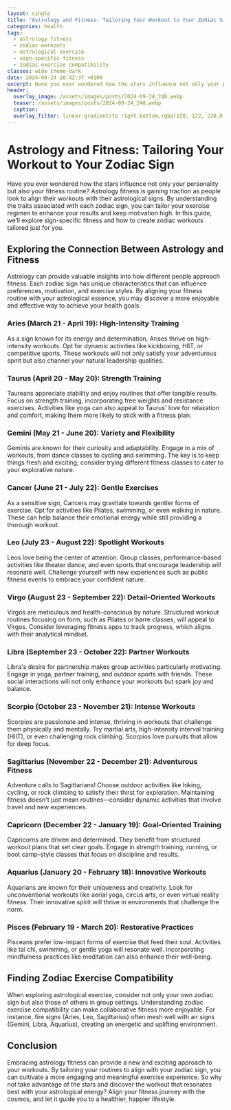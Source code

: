 ```yaml
---
layout: single
title: "Astrology and Fitness: Tailoring Your Workout to Your Zodiac Sign"
categories: health
tags:
  - astrology fitness
  - zodiac workouts
  - astrological exercise
  - sign-specific fitness
  - zodiac exercise compatibility
classes: wide theme-dark
date: 2024-09-24 16:42:37 +0100
excerpt: Have you ever wondered how the stars influence not only your personality but also your fitness routine? Astrology fitness is gaining traction as people look...
header:
  overlay_image: /assets/images/posts/2024-09-24_248.webp
  teaser: /assets/images/posts/2024-09-24_248.webp
  caption: 
  overlay_filter: linear-gradient(to right bottom,rgba(150, 122, 220,0.8), rgba(255,245,208,0.5))
---
```


# Astrology and Fitness: Tailoring Your Workout to Your Zodiac Sign

Have you ever wondered how the stars influence not only your personality but also your fitness routine? Astrology fitness is gaining traction as people look to align their workouts with their astrological signs. By understanding the traits associated with each zodiac sign, you can tailor your exercise regimen to enhance your results and keep motivation high. In this guide, we’ll explore sign-specific fitness and how to create zodiac workouts tailored just for you.

## Exploring the Connection Between Astrology and Fitness

Astrology can provide valuable insights into how different people approach fitness. Each zodiac sign has unique characteristics that can influence preferences, motivation, and exercise styles. By aligning your fitness routine with your astrological essence, you may discover a more enjoyable and effective way to achieve your health goals.

### Aries (March 21 - April 19): High-Intensity Training

As a sign known for its energy and determination, Arises thrive on high-intensity workouts. Opt for dynamic activities like kickboxing, HIIT, or competitive sports. These workouts will not only satisfy your adventurous spirit but also channel your natural leadership qualities.

### Taurus (April 20 - May 20): Strength Training

Taureans appreciate stability and enjoy routines that offer tangible results. Focus on strength training, incorporating free weights and resistance exercises. Activities like yoga can also appeal to Taurus' love for relaxation and comfort, making them more likely to stick with a fitness plan.

### Gemini (May 21 - June 20): Variety and Flexibility

Geminis are known for their curiosity and adaptability. Engage in a mix of workouts, from dance classes to cycling and swimming. The key is to keep things fresh and exciting; consider trying different fitness classes to cater to your explorative nature.

### Cancer (June 21 - July 22): Gentle Exercises

As a sensitive sign, Cancers may gravitate towards gentler forms of exercise. Opt for activities like Pilates, swimming, or even walking in nature. These can help balance their emotional energy while still providing a thorough workout.

### Leo (July 23 - August 22): Spotlight Workouts

Leos love being the center of attention. Group classes, performance-based activities like theater dance, and even sports that encourage leadership will resonate well. Challenge yourself with new experiences such as public fitness events to embrace your confident nature.

### Virgo (August 23 - September 22): Detail-Oriented Workouts

Virgos are meticulous and health-conscious by nature. Structured workout routines focusing on form, such as Pilates or barre classes, will appeal to Virgos. Consider leveraging fitness apps to track progress, which aligns with their analytical mindset.

### Libra (September 23 - October 22): Partner Workouts

Libra's desire for partnership makes group activities particularly motivating. Engage in yoga, partner training, and outdoor sports with friends. These social interactions will not only enhance your workouts but spark joy and balance.

### Scorpio (October 23 - November 21): Intense Workouts

Scorpios are passionate and intense, thriving in workouts that challenge them physically and mentally. Try martial arts, high-intensity interval training (HIIT), or even challenging rock climbing. Scorpios love pursuits that allow for deep focus.

### Sagittarius (November 22 - December 21): Adventurous Fitness

Adventure calls to Sagittarians! Choose outdoor activities like hiking, cycling, or rock climbing to satisfy their thirst for exploration. Maintaining fitness doesn't just mean routines—consider dynamic activities that involve travel and new experiences.

### Capricorn (December 22 - January 19): Goal-Oriented Training

Capricorns are driven and determined. They benefit from structured workout plans that set clear goals. Engage in strength training, running, or boot camp-style classes that focus on discipline and results.

### Aquarius (January 20 - February 18): Innovative Workouts

Aquarians are known for their uniqueness and creativity. Look for unconventional workouts like aerial yoga, circus arts, or even virtual reality fitness. Their innovative spirit will thrive in environments that challenge the norm.

### Pisces (February 19 - March 20): Restorative Practices

Pisceans prefer low-impact forms of exercise that feed their soul. Activities like tai chi, swimming, or gentle yoga will resonate well. Incorporating mindfulness practices like meditation can also enhance their well-being.

## Finding Zodiac Exercise Compatibility

When exploring astrological exercise, consider not only your own zodiac sign but also those of others in group settings. Understanding zodiac exercise compatibility can make collaborative fitness more enjoyable. For instance, fire signs (Aries, Leo, Sagittarius) often mesh well with air signs (Gemini, Libra, Aquarius), creating an energetic and uplifting environment.

## Conclusion

Embracing astrology fitness can provide a new and exciting approach to your workouts. By tailoring your routines to align with your zodiac sign, you can cultivate a more engaging and meaningful exercise experience. So why not take advantage of the stars and discover the workout that resonates best with your astrological energy? Align your fitness journey with the cosmos, and let it guide you to a healthier, happier lifestyle.